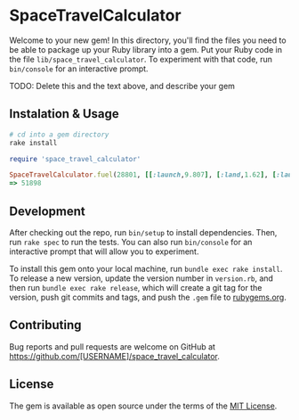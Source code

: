 # SpaceTravelCalculator

Welcome to your new gem! In this directory, you'll find the files you need to be able to package up your Ruby library into a gem. Put your Ruby code in the file `lib/space_travel_calculator`. To experiment with that code, run `bin/console` for an interactive prompt.

TODO: Delete this and the text above, and describe your gem

## Instalation & Usage

```ruby
# cd into a gem directory
rake install

require 'space_travel_calculator'

SpaceTravelCalculator.fuel(28801, [[:launch,9.807], [:land,1.62], [:launch,1.62], [:land,9.807]])
=> 51898

```

## Development

After checking out the repo, run `bin/setup` to install dependencies. Then, run `rake spec` to run the tests. You can also run `bin/console` for an interactive prompt that will allow you to experiment.

To install this gem onto your local machine, run `bundle exec rake install`. To release a new version, update the version number in `version.rb`, and then run `bundle exec rake release`, which will create a git tag for the version, push git commits and tags, and push the `.gem` file to [rubygems.org](https://rubygems.org).

## Contributing

Bug reports and pull requests are welcome on GitHub at https://github.com/[USERNAME]/space_travel_calculator.


## License

The gem is available as open source under the terms of the [MIT License](https://opensource.org/licenses/MIT).
